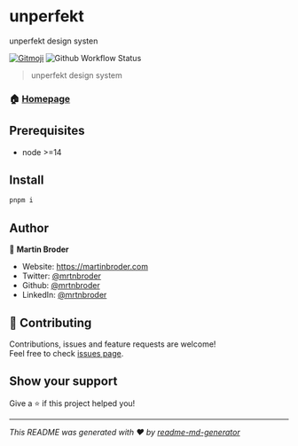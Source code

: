 # unperfekt

unperfekt design systen

[![Gitmoji][gitmoji]][gitmoji-url] ![Github Workflow Status][github-workflow-status]

[gitmoji]: https://img.shields.io/badge/gitmoji-%20😜%20😍-FFDD67.svg
[gitmoji-url]: https://gitmoji.carloscuesta.me/
[github-workflow-status]: https://img.shields.io/github/workflow/status/unperfekt/unperfekt/Release?style=flat-square

> unperfekt design system

### 🏠 [Homepage](https://github.com/unperfekt/unperfekt#readme)

## Prerequisites

- node >=14

## Install

```sh
pnpm i
```

## Author

👤 **Martin Broder**

- Website: https://martinbroder.com
- Twitter: [@mrtnbroder](https://twitter.com/mrtnbroder)
- Github: [@mrtnbroder](https://github.com/mrtnbroder)
- LinkedIn: [@mrtnbroder](https://linkedin.com/in/mrtnbroder)

## 🤝 Contributing

Contributions, issues and feature requests are welcome!<br />Feel free to check [issues page](https://github.com/unperfekt/unperfekt/issues).

## Show your support

Give a ⭐️ if this project helped you!

---

_This README was generated with ❤️ by [readme-md-generator](https://github.com/kefranabg/readme-md-generator)_

